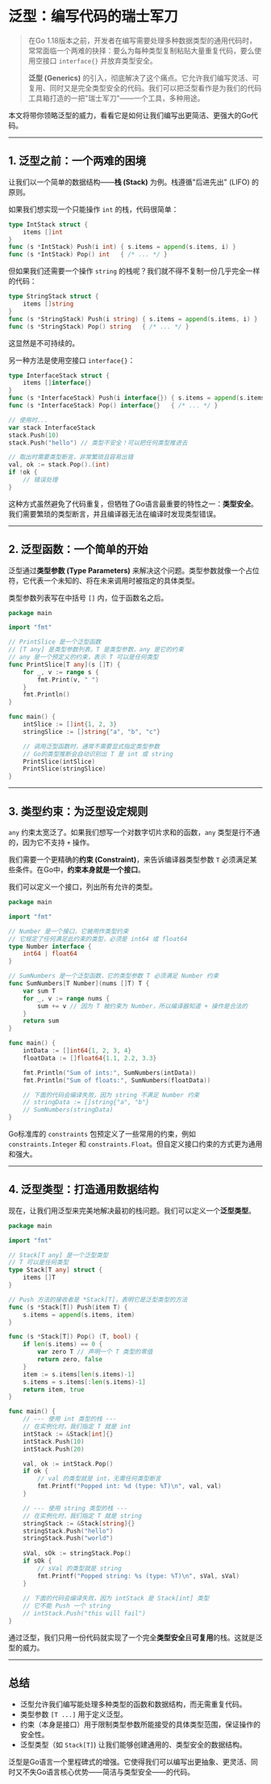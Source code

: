 # 泛型：编写代码的瑞士军刀

> 在Go 1.18版本之前，开发者在编写需要处理多种数据类型的通用代码时，常常面临一个两难的抉择：要么为每种类型复制粘贴大量重复代码，要么使用空接口 `interface{}` 并放弃类型安全。
>
> **泛型 (Generics)** 的引入，彻底解决了这个痛点。它允许我们编写灵活、可复用、同时又是完全类型安全的代码。我们可以把泛型看作是为我们的代码工具箱打造的一把"瑞士军刀"——一个工具，多种用途。

本文将带你领略泛型的威力，看看它是如何让我们编写出更简洁、更强大的Go代码。

---

## 1. 泛型之前：一个两难的困境

让我们以一个简单的数据结构——**栈 (Stack)** 为例。栈遵循"后进先出" (LIFO) 的原则。

如果我们想实现一个只能操作 `int` 的栈，代码很简单：

```go
type IntStack struct {
	items []int
}
func (s *IntStack) Push(i int) { s.items = append(s.items, i) }
func (s *IntStack) Pop() int   { /* ... */ }
```

但如果我们还需要一个操作 `string` 的栈呢？我们就不得不复制一份几乎完全一样的代码：

```go
type StringStack struct {
	items []string
}
func (s *StringStack) Push(i string) { s.items = append(s.items, i) }
func (s *StringStack) Pop() string   { /* ... */ }
```
这显然是不可持续的。

另一种方法是使用空接口 `interface{}`：

```go
type InterfaceStack struct {
	items []interface{}
}
func (s *InterfaceStack) Push(i interface{}) { s.items = append(s.items, i) }
func (s *InterfaceStack) Pop() interface{}   { /* ... */ }

// 使用时...
var stack InterfaceStack
stack.Push(10)
stack.Push("hello") // 类型不安全！可以把任何类型推进去

// 取出时需要类型断言，非常繁琐且容易出错
val, ok := stack.Pop().(int)
if !ok {
    // 错误处理
}
```
这种方式虽然避免了代码重复，但牺牲了Go语言最重要的特性之一：**类型安全**。我们需要繁琐的类型断言，并且编译器无法在编译时发现类型错误。

---

## 2. 泛型函数：一个简单的开始

泛型通过**类型参数 (Type Parameters)** 来解决这个问题。类型参数就像一个占位符，它代表一个未知的、将在未来调用时被指定的具体类型。

类型参数列表写在中括号 `[]` 内，位于函数名之后。

```go
package main

import "fmt"

// PrintSlice 是一个泛型函数
// [T any] 是类型参数列表。T 是类型参数，any 是它的约束
// any 是一个预定义的约束，表示 T 可以是任何类型
func PrintSlice[T any](s []T) {
	for _, v := range s {
		fmt.Print(v, " ")
	}
	fmt.Println()
}

func main() {
	intSlice := []int{1, 2, 3}
	stringSlice := []string{"a", "b", "c"}

	// 调用泛型函数时，通常不需要显式指定类型参数
	// Go的类型推断会自动识别出 T 是 int 或 string
	PrintSlice(intSlice)
	PrintSlice(stringSlice)
}
```

---

## 3. 类型约束：为泛型设定规则

`any` 约束太宽泛了。如果我们想写一个对数字切片求和的函数，`any` 类型是行不通的，因为它不支持 `+` 操作。

我们需要一个更精确的**约束 (Constraint)**，来告诉编译器类型参数 `T` 必须满足某些条件。在Go中，**约束本身就是一个接口**。

我们可以定义一个接口，列出所有允许的类型。

```go
package main

import "fmt"

// Number 是一个接口，它被用作类型约束
// 它规定了任何满足此约束的类型，必须是 int64 或 float64
type Number interface {
	int64 | float64
}

// SumNumbers 是一个泛型函数，它的类型参数 T 必须满足 Number 约束
func SumNumbers[T Number](nums []T) T {
	var sum T
	for _, v := range nums {
		sum += v // 因为 T 被约束为 Number，所以编译器知道 + 操作是合法的
	}
	return sum
}

func main() {
	intData := []int64{1, 2, 3, 4}
	floatData := []float64{1.1, 2.2, 3.3}

	fmt.Println("Sum of ints:", SumNumbers(intData))
	fmt.Println("Sum of floats:", SumNumbers(floatData))

	// 下面的代码会编译失败，因为 string 不满足 Number 约束
	// stringData := []string{"a", "b"}
	// SumNumbers(stringData)
}
```
Go标准库的 `constraints` 包预定义了一些常用的约束，例如 `constraints.Integer` 和 `constraints.Float`。但自定义接口约束的方式更为通用和强大。

---

## 4. 泛型类型：打造通用数据结构

现在，让我们用泛型来完美地解决最初的栈问题。我们可以定义一个**泛型类型**。

```go
package main

import "fmt"

// Stack[T any] 是一个泛型类型
// T 可以是任何类型
type Stack[T any] struct {
	items []T
}

// Push 方法的接收者是 *Stack[T]，表明它是泛型类型的方法
func (s *Stack[T]) Push(item T) {
	s.items = append(s.items, item)
}

func (s *Stack[T]) Pop() (T, bool) {
	if len(s.items) == 0 {
		var zero T // 声明一个 T 类型的零值
		return zero, false
	}
	item := s.items[len(s.items)-1]
	s.items = s.items[:len(s.items)-1]
	return item, true
}

func main() {
	// --- 使用 int 类型的栈 ---
	// 在实例化时，我们指定 T 就是 int
	intStack := &Stack[int]{}
	intStack.Push(10)
	intStack.Push(20)

	val, ok := intStack.Pop()
	if ok {
		// val 的类型就是 int，无需任何类型断言
		fmt.Printf("Popped int: %d (type: %T)\n", val, val)
	}

	// --- 使用 string 类型的栈 ---
	// 在实例化时，我们指定 T 就是 string
	stringStack := &Stack[string]{}
	stringStack.Push("hello")
	stringStack.Push("world")
	
	sVal, sOk := stringStack.Pop()
	if sOk {
		// sVal 的类型就是 string
		fmt.Printf("Popped string: %s (type: %T)\n", sVal, sVal)
	}
	
	// 下面的代码会编译失败，因为 intStack 是 Stack[int] 类型
	// 它不能 Push 一个 string
	// intStack.Push("this will fail")
}
```
通过泛型，我们只用一份代码就实现了一个完全**类型安全**且**可复用**的栈。这就是泛型的威力。

---

## 总结

- 泛型允许我们编写能处理多种类型的函数和数据结构，而无需重复代码。
- 类型参数 `[T ...]` 用于定义泛型。
- 约束（本身是接口）用于限制类型参数所能接受的具体类型范围，保证操作的安全性。
- 泛型类型（如 `Stack[T]`) 让我们能够创建通用的、类型安全的数据结构。

泛型是Go语言一个里程碑式的增强。它使得我们可以编写出更抽象、更灵活、同时又不失Go语言核心优势——简洁与类型安全——的代码。 
